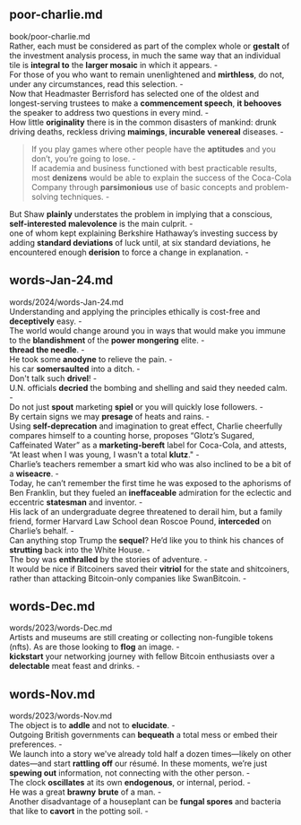 ## poor-charlie.md ##  
book/poor-charlie.md  
Rather, each must be considered as part of the complex whole or **gestalt** of the investment analysis process, in much the same way that an individual tile is **integral to** the **larger mosaic** in which it appears. -  
For those of you who want to remain unenlightened and **mirthless**, do not, under any circumstances, read this selection. -  
Now that Headmaster Berrisford has selected one of the oldest and longest-serving trustees to make a **commencement speech**, **it behooves** the speaker to address two questions in every mind. -  
How little **originality** there is in the common disasters of mankind: drunk driving deaths, reckless driving **maimings**, **incurable** **venereal** diseases. -  
> If you play games where other people have the **aptitudes** and you don’t, you’re going to lose. -  
If academia and business functioned with best practicable results, most **denizens** would be able to explain the success of the Coca-Cola Company through **parsimonious** use of basic concepts and problem-solving techniques. -  


But Shaw **plainly** understates the problem in implying that a conscious, **self-interested** **malevolence** is the main culprit. -  
one of whom kept explaining Berkshire Hathaway’s investing success by adding **standard deviations** of luck until, at six standard deviations, he encountered enough **derision** to force a change in explanation. -  

## words-Jan-24.md ##  
words/2024/words-Jan-24.md  
Understanding and applying the principles ethically is cost-free and **deceptively** easy. -  
The world would change around you in ways that would make you immune to the **blandishment** of the **power mongering** elite. -  
**thread the needle**. -  
He took some **anodyne** to relieve the pain. -  
his car **somersaulted** into a ditch. -  
Don't talk such **drivel**! -  
U.N. officials **decried** the bombing and shelling and said they needed calm. -  
Do not just **spout** marketing **spiel** or you will quickly lose followers. -  
By certain signs we may **presage** of heats and rains. -  
Using **self-deprecation** and imagination to great effect, Charlie cheerfully compares himself to a counting horse, proposes “Glotz’s Sugared, Caffeinated Water” as a **marketing-bereft** label for Coca-Cola, and attests, “At least when I was young, I wasn't a total **klutz**." -  
Charlie’s teachers remember a smart kid who was also inclined to be a bit of a **wiseacre**. -  
Today, he can’t remember the first time he was exposed to the aphorisms of Ben Franklin, but they fueled an **ineffaceable** admiration for the eclectic and eccentric **statesman** and inventor. -  
His lack of an undergraduate degree threatened to derail him, but a family friend, former Harvard Law School dean Roscoe Pound, **interceded** on Charlie’s behalf. -  
Can anything stop Trump the **sequel**? He’d like you to think his chances of **strutting** back into the White House. -  
The boy was **enthralled** by the stories of adventure. -  
It would be nice if Bitcoiners saved their **vitriol** for the state and shitcoiners, rather than attacking Bitcoin-only companies like SwanBitcoin. -  

## words-Dec.md ##  
words/2023/words-Dec.md  
Artists and museums are still creating or collecting non-fungible tokens (nfts). As are those looking to **flog** an image. -  
**kickstart** your networking journey with fellow Bitcoin enthusiasts over a **delectable** meat feast and drinks. -  

## words-Nov.md ##  
words/2023/words-Nov.md  
The object is to **addle** and not to **elucidate**. -  
Outgoing British governments can **bequeath** a total mess or embed their preferences. -  
We launch into a story we've already told half a dozen times—likely on other dates—and start **rattling off** our résumé. In these moments, we’re just **spewing out** information, not connecting with the other person. -  
The clock **oscillates** at its own **endogenous**, or internal, period. -  
He was a great **brawny** **brute** of a man. -  
Another disadvantage of a houseplant can be **fungal spores** and bacteria that like to **cavort** in the potting soil. -  
